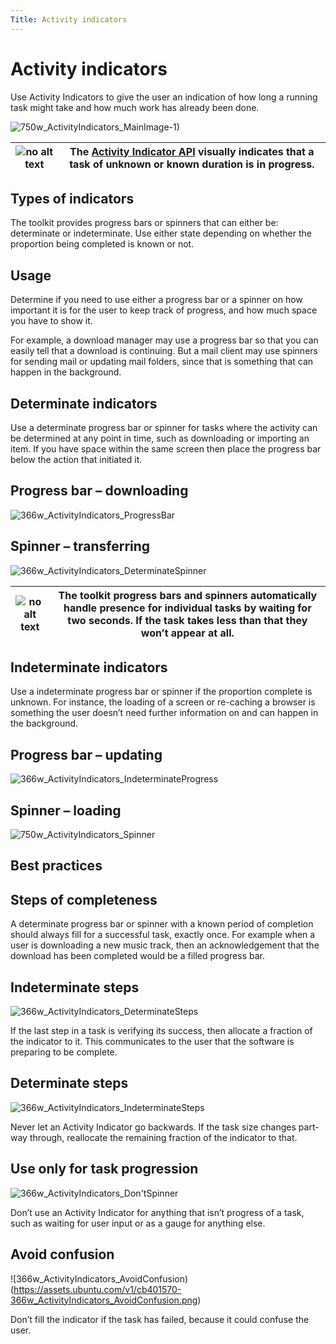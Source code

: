 ```yaml
---
Title: Activity indicators
---
```


# Activity indicators

Use Activity Indicators to give the user an indication of how long a running task might take and how much work has already been done.

![750w_ActivityIndicators_MainImage-1)](https://assets.ubuntu.com/v1/1af1cdf3-750w_ActivityIndicators_MainImage-1.png)

|![no alt text](https://assets.ubuntu.com/v1/608696e3-developer_links.png)|The  [Activity Indicator API](../../api-qml-current/Ubuntu.Components.ActivityIndicator.md) visually indicates that a task of unknown or known duration is in progress.|
|-----|-----|

## Types of indicators

The toolkit provides progress bars or spinners that can either be: determinate or indeterminate. Use either state depending on whether the proportion being completed is known or not.

## Usage

Determine if you need to use either a progress bar or a spinner on how important it is for the user to keep track of progress, and how much space you have to show it.

For example, a download manager may use a progress bar so that you can easily tell that a download is continuing. But a mail client may use spinners for sending mail or updating mail folders, since that is something that can happen in the background.

## Determinate indicators

Use a determinate progress bar or spinner for tasks where the activity can be determined at any point in time, such as downloading or importing an item. If you have space within the same screen then place the progress bar below the action that initiated it.

## Progress bar – downloading
![366w_ActivityIndicators_ProgressBar](https://assets.ubuntu.com/v1/b7cc2368-366w_ActivityIndicators_ProgressBar.png)

## Spinner – transferring
![366w_ActivityIndicators_DeterminateSpinner](https://assets.ubuntu.com/v1/79721f4b-366w_ActivityIndicators_DeterminateSpinner.png)

|![no alt text](https://assets.ubuntu.com/v1/e9f11635-information-link.png)|The toolkit progress bars and spinners automatically handle presence for individual tasks by waiting for two seconds. If the task takes less than that they won’t appear at all.|
|-----|-----|

## Indeterminate indicators

Use a indeterminate progress bar or spinner if the proportion complete is unknown. For instance, the loading of a screen or re-caching a browser is something the user doesn’t need further information on and can happen in the background.

## Progress bar – updating
![366w_ActivityIndicators_IndeterminateProgress](https://assets.ubuntu.com/v1/36038136-366w_ActivityIndicators_IndeterminateProgress.png)

## Spinner – loading
![750w_ActivityIndicators_Spinner](https://assets.ubuntu.com/v1/31d111ac-750w_ActivityIndicators_Spinner.png)

## Best practices

## Steps of completeness

A determinate progress bar or spinner with a known period of completion should always fill for a successful task, exactly once. For example when a user is downloading a new music track, then an acknowledgement that the download has been completed would be a filled progress bar.

## Indeterminate steps
![366w_ActivityIndicators_DeterminateSteps](https://assets.ubuntu.com/v1/69824bb1-366w_ActivityIndicators_DeterminateSteps.png)

If the last step in a task is verifying its success, then allocate a fraction of the indicator to it. This communicates to the user that the software is preparing to be complete.

## Determinate steps
![366w_ActivityIndicators_IndeterminateSteps](https://assets.ubuntu.com/v1/f6bca0f9-366w_ActivityIndicators_IndeterminateSteps-1.png)

Never let an Activity Indicator go backwards. If the task size changes part-way through, reallocate the remaining fraction of the indicator to that.

## Use only for task progression
![366w_ActivityIndicators_Don'tSpinner](https://assets.ubuntu.com/v1/08e61720-366w_ActivityIndicators_DontSpinner.png)

Don’t use an Activity Indicator for anything that isn’t progress of a task, such as waiting for user input or as a gauge for anything else.

## Avoid confusion
![366w_ActivityIndicators_AvoidConfusion)(https://assets.ubuntu.com/v1/cb401570-366w_ActivityIndicators_AvoidConfusion.png)

Don’t fill the indicator if the task has failed, because it could confuse the user.
